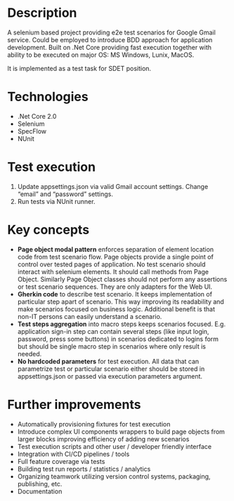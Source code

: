 # Description
A selenium based project providing e2e test scenarios for Google Gmail service. Could be employed to introduce BDD approach for application development. Built on .Net Core providing fast execution together with ability to be executed on major OS: MS Windows, Lunix, MacOS. 

It is implemented as a test task for SDET position.

# Technologies
* .Net Core 2.0
* Selenium
* SpecFlow
* NUnit

# Test execution
1. Update appsettings.json via valid Gmail account settings. Change “email” and “password” settings.
2. Run tests via NUnit runner.

# Key concepts
* **Page object modal pattern** enforces separation of element location code from test scenario flow. Page objects provide a single point of control over tested pages of application. No test scenario should interact with selenium elements. It should call methods from Page Object. Similarly Page Object classes should not perform any assertions or test scenario sequences. They are only adapters for the Web UI.
* **Gherkin code** to describe test scenario. It keeps implementation of particular step apart of scenario. This way improving its readability and make scenarios focused on business logic. Additional benefit is that non-IT persons can easily understand a scenario.
* **Test steps aggregation** into macro steps keeps scenarios focused. E.g. application sign-in step can contain several steps (like input login, password, press some buttons) in scenarios dedicated to logins form but should be single macro step in scenarios where only result is needed.
* **No hardcoded parameters** for test execution. All data that can parametrize test or particular scenario either should be stored in appsettings.json or passed via execution parameters argument. 

# Further improvements
* Automatically provisioning fixtures for test execution
* Introduce complex UI components wrappers to build page objects from larger blocks improving efficiency of adding new scenarios
* Test execution scripts and other user / developer friendly interface
* Integration with CI/CD pipelines / tools
* Full feature coverage via tests
* Building test run reports / statistics / analytics
* Organizing teamwork utilizing version control systems, packaging, publishing, etc.
* Documentation
